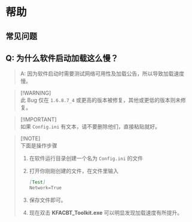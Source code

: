 # 帮助

## 常见问题

## Q: 为什么软件启动加载这么慢？

<!-- > [!NOTE]\ -->
> A: 因为软件启动时需要测试网络可用性及加载公告，所以导致加载速度慢。

> [!WARNING]\
> 此 Bug 仅在 `1.6.8.7_4` 或更高的版本被修复，其他或更低的版本则未修复。

> [!IMPORTANT]\
> 如果 `Config.ini` 有文本，请不要删除他们，直接粘贴就好。

> [!NOTE]\
> 下面是操作步骤
> 
> 1. 在软件运行目录创建一个名为 `Config.ini` 的文件
>
> 2. 打开你刚刚创建的文件，在文件里输入
> 
>    ```md
>    [Test]
>    Network=True  
>    ```
>
> 3. 保存文件即可。
> 
> 4. 现在双击 **KFACBT_Toolkit.exe** 可以明显发现加载速度有所提升。
